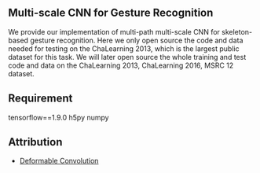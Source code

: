 ## Multi-scale CNN for Gesture Recognition

We provide our implementation of multi-path multi-scale CNN for skeleton-based gesture recognition. Here we only open source the code and data needed for testing on the ChaLearning 2013, which is the largest public dataset for this task. We will later open source the whole training and test code and data on the ChaLearning 2013, ChaLearning 2016, MSRC 12 dataset.

## Requirement
tensorflow==1.9.0
h5py
numpy

## Attribution       

- [Deformable Convolution](https://github.com/maestrojeong/deformable_convnet)
